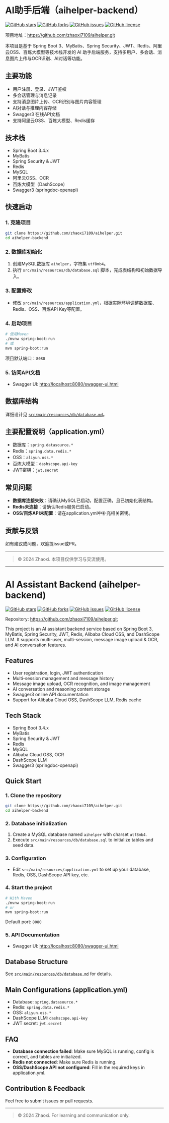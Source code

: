 # AI助手后端（aihelper-backend）

[![GitHub stars](https://img.shields.io/github/stars/zhaoxi7109/aihelper?style=social)](https://github.com/zhaoxi7109/aihelper/stargazers)
[![GitHub forks](https://img.shields.io/github/forks/zhaoxi7109/aihelper?style=social)](https://github.com/zhaoxi7109/aihelper/network/members)
[![GitHub issues](https://img.shields.io/github/issues/zhaoxi7109/aihelper)](https://github.com/zhaoxi7109/aihelper/issues)
[![GitHub license](https://img.shields.io/github/license/zhaoxi7109/aihelper)](https://github.com/zhaoxi7109/aihelper/blob/main/LICENSE)

项目地址：https://github.com/zhaoxi7109/aihelper.git

本项目是基于 Spring Boot 3、MyBatis、Spring Security、JWT、Redis、阿里云OSS、百炼大模型等技术栈开发的 AI 助手后端服务，支持多用户、多会话、消息图片上传与OCR识别、AI对话等功能。

## 主要功能
- 用户注册、登录、JWT鉴权
- 多会话管理与消息记录
- 支持消息图片上传、OCR识别与图片内容管理
- AI对话与推理内容存储
- Swagger3 在线API文档
- 支持阿里云OSS、百炼大模型、Redis缓存

## 技术栈
- Spring Boot 3.4.x
- MyBatis
- Spring Security & JWT
- Redis
- MySQL
- 阿里云OSS、OCR
- 百炼大模型（DashScope）
- Swagger3 (springdoc-openapi)

## 快速启动

### 1. 克隆项目
```bash
git clone https://github.com/zhaoxi7109/aihelper.git
cd aihelper-backend
```

### 2. 数据库初始化
1. 创建MySQL数据库 `aihelper`，字符集 `utf8mb4`。
2. 执行 `src/main/resources/db/database.sql` 脚本，完成表结构和初始数据导入。

### 3. 配置修改
- 修改 `src/main/resources/application.yml`，根据实际环境调整数据库、Redis、OSS、百炼API Key等配置。

### 4. 启动项目
```bash
# 使用Maven
./mvnw spring-boot:run
# 或
mvn spring-boot:run
```

项目默认端口：`8080`

### 5. 访问API文档
- Swagger UI: [http://localhost:8080/swagger-ui.html](http://localhost:8080/swagger-ui.html)

## 数据库结构
详细设计见 [`src/main/resources/db/database.md`](src/main/resources/db/database.md)。

## 主要配置说明（application.yml）
- 数据库：`spring.datasource.*`
- Redis：`spring.data.redis.*`
- OSS：`aliyun.oss.*`
- 百炼大模型：`dashscope.api-key`
- JWT密钥：`jwt.secret`

## 常见问题
- **数据库连接失败**：请确认MySQL已启动，配置正确，且已初始化表结构。
- **Redis未连接**：请确认Redis服务已启动。
- **OSS/百炼API未配置**：请在application.yml中补充相关密钥。

## 贡献与反馈
如有建议或问题，欢迎提issue或PR。

---

> © 2024 Zhaoxi. 本项目仅供学习与交流使用。

---

# AI Assistant Backend (aihelper-backend)

[![GitHub stars](https://img.shields.io/github/stars/zhaoxi7109/aihelper?style=social)](https://github.com/zhaoxi7109/aihelper/stargazers)
[![GitHub forks](https://img.shields.io/github/forks/zhaoxi7109/aihelper?style=social)](https://github.com/zhaoxi7109/aihelper/network/members)
[![GitHub issues](https://img.shields.io/github/issues/zhaoxi7109/aihelper)](https://github.com/zhaoxi7109/aihelper/issues)
[![GitHub license](https://img.shields.io/github/license/zhaoxi7109/aihelper)](https://github.com/zhaoxi7109/aihelper/blob/main/LICENSE)

Repository: https://github.com/zhaoxi7109/aihelper.git

This project is an AI assistant backend service based on Spring Boot 3, MyBatis, Spring Security, JWT, Redis, Alibaba Cloud OSS, and DashScope LLM. It supports multi-user, multi-session, message image upload & OCR, and AI conversation features.

## Features
- User registration, login, JWT authentication
- Multi-session management and message history
- Message image upload, OCR recognition, and image management
- AI conversation and reasoning content storage
- Swagger3 online API documentation
- Support for Alibaba Cloud OSS, DashScope LLM, Redis cache

## Tech Stack
- Spring Boot 3.4.x
- MyBatis
- Spring Security & JWT
- Redis
- MySQL
- Alibaba Cloud OSS, OCR
- DashScope LLM
- Swagger3 (springdoc-openapi)

## Quick Start

### 1. Clone the repository
```bash
git clone https://github.com/zhaoxi7109/aihelper.git
cd aihelper-backend
```

### 2. Database initialization
1. Create a MySQL database named `aihelper` with charset `utf8mb4`.
2. Execute `src/main/resources/db/database.sql` to initialize tables and seed data.

### 3. Configuration
- Edit `src/main/resources/application.yml` to set up your database, Redis, OSS, DashScope API key, etc.

### 4. Start the project
```bash
# With Maven
./mvnw spring-boot:run
# or
mvn spring-boot:run
```

Default port: `8080`

### 5. API Documentation
- Swagger UI: [http://localhost:8080/swagger-ui.html](http://localhost:8080/swagger-ui.html)

## Database Structure
See [`src/main/resources/db/database.md`](src/main/resources/db/database.md) for details.

## Main Configurations (application.yml)
- Database: `spring.datasource.*`
- Redis: `spring.data.redis.*`
- OSS: `aliyun.oss.*`
- DashScope LLM: `dashscope.api-key`
- JWT secret: `jwt.secret`

## FAQ
- **Database connection failed**: Make sure MySQL is running, config is correct, and tables are initialized.
- **Redis not connected**: Make sure Redis is running.
- **OSS/DashScope API not configured**: Fill in the required keys in application.yml.

## Contribution & Feedback
Feel free to submit issues or pull requests.

---

> © 2024 Zhaoxi. For learning and communication only. 